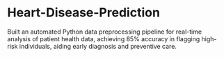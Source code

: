# Heart-Disease-Prediction
Built an automated Python data preprocessing pipeline for real-time analysis of patient health data, achieving 85% accuracy in flagging high-risk individuals, aiding early diagnosis and preventive care.
